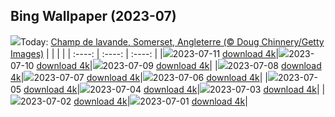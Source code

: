 ## Bing Wallpaper (2023-07)
![](https://global.bing.com/th?id=OHR.SomersetLavender_FR-CA9184657146_UHD.jpg&w=1000)Today: [Champ de lavande, Somerset, Angleterre (© Doug Chinnery/Getty Images)](https://global.bing.com/th?id=OHR.SomersetLavender_FR-CA9184657146_UHD.jpg)
|      |      |      |
| :----: | :----: | :----: |
|![](https://global.bing.com/th?id=OHR.SomersetLavender_FR-CA9184657146_UHD.jpg&pid=hp&w=384&h=216&rs=1&c=4)2023-07-11 [download 4k](https://global.bing.com/th?id=OHR.SomersetLavender_FR-CA9184657146_UHD.jpg)|![](https://global.bing.com/th?id=OHR.MoselleRiver_FR-CA8640631946_UHD.jpg&pid=hp&w=384&h=216&rs=1&c=4)2023-07-10 [download 4k](https://global.bing.com/th?id=OHR.MoselleRiver_FR-CA8640631946_UHD.jpg)|![](https://global.bing.com/th?id=OHR.CooperChapel_FR-CA8390348843_UHD.jpg&pid=hp&w=384&h=216&rs=1&c=4)2023-07-09 [download 4k](https://global.bing.com/th?id=OHR.CooperChapel_FR-CA8390348843_UHD.jpg)|
|![](https://global.bing.com/th?id=OHR.CocoaPods_FR-CA7491584122_UHD.jpg&pid=hp&w=384&h=216&rs=1&c=4)2023-07-08 [download 4k](https://global.bing.com/th?id=OHR.CocoaPods_FR-CA7491584122_UHD.jpg)|![](https://global.bing.com/th?id=OHR.KissingPenguins_FR-CA6989356022_UHD.jpg&pid=hp&w=384&h=216&rs=1&c=4)2023-07-07 [download 4k](https://global.bing.com/th?id=OHR.KissingPenguins_FR-CA6989356022_UHD.jpg)|![](https://global.bing.com/th?id=OHR.CorfuBeach_FR-CA6676352459_UHD.jpg&pid=hp&w=384&h=216&rs=1&c=4)2023-07-06 [download 4k](https://global.bing.com/th?id=OHR.CorfuBeach_FR-CA6676352459_UHD.jpg)|
|![](https://global.bing.com/th?id=OHR.GrasslandsNationalParkSaskachewan_FR-CA6457394632_UHD.jpg&pid=hp&w=384&h=216&rs=1&c=4)2023-07-05 [download 4k](https://global.bing.com/th?id=OHR.GrasslandsNationalParkSaskachewan_FR-CA6457394632_UHD.jpg)|![](https://global.bing.com/th?id=OHR.CoyoteBanff_FR-CA9229649950_UHD.jpg&pid=hp&w=384&h=216&rs=1&c=4)2023-07-04 [download 4k](https://global.bing.com/th?id=OHR.CoyoteBanff_FR-CA9229649950_UHD.jpg)|![](https://global.bing.com/th?id=OHR.HalfwayBoats_FR-CA5474895626_UHD.jpg&pid=hp&w=384&h=216&rs=1&c=4)2023-07-03 [download 4k](https://global.bing.com/th?id=OHR.HalfwayBoats_FR-CA5474895626_UHD.jpg)|
|![](https://global.bing.com/th?id=OHR.CanadaDay_FR-CA0818900775_UHD.jpg&pid=hp&w=384&h=216&rs=1&c=4)2023-07-02 [download 4k](https://global.bing.com/th?id=OHR.CanadaDay_FR-CA0818900775_UHD.jpg)|![](https://global.bing.com/th?id=OHR.ClamBears_FR-CA2710730151_UHD.jpg&pid=hp&w=384&h=216&rs=1&c=4)2023-07-01 [download 4k](https://global.bing.com/th?id=OHR.ClamBears_FR-CA2710730151_UHD.jpg)|